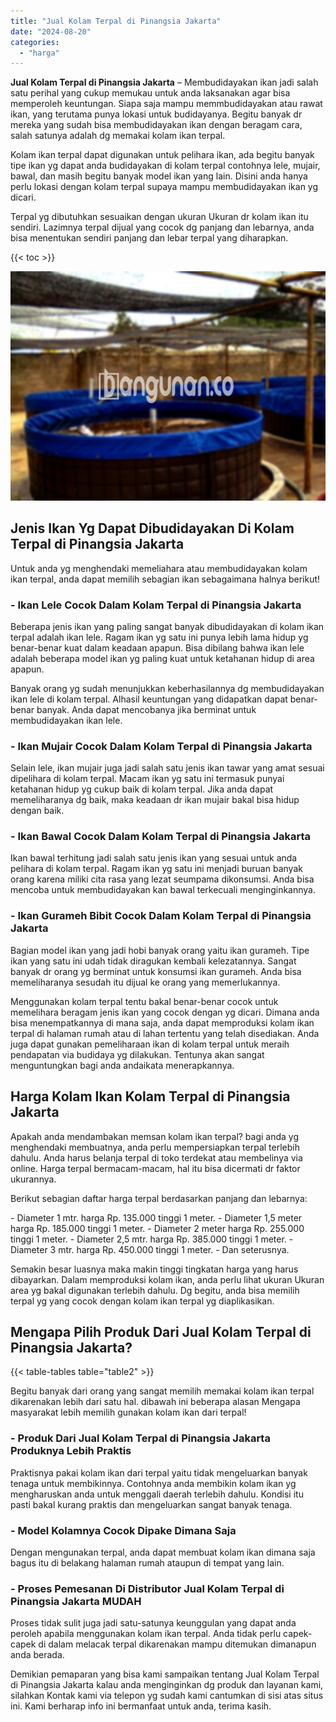 ```yaml
---
title: "Jual Kolam Terpal di Pinangsia Jakarta"
date: "2024-08-20"
categories: 
  - "harga"
---
```


**Jual Kolam Terpal di Pinangsia Jakarta** – Membudidayakan ikan jadi salah satu perihal yang cukup memukau untuk anda laksanakan agar bisa memperoleh keuntungan. Siapa saja mampu memmbudidayakan atau rawat ikan, yang terutama punya lokasi untuk budidayanya. Begitu banyak dr mereka yang sudah bisa membudidayakan ikan dengan beragam cara, salah satunya adalah dg memakai kolam ikan terpal.

Kolam ikan terpal dapat digunakan untuk pelihara ikan, ada begitu banyak tipe ikan yg dapat anda budidayakan di kolam terpal contohnya lele, mujair, bawal, dan masih begitu banyak model ikan yang lain. Disini anda hanya perlu lokasi dengan kolam terpal supaya mampu membudidayakan ikan yg dicari.

Terpal yg dibutuhkan sesuaikan dengan ukuran Ukuran dr kolam ikan itu sendiri. Lazimnya terpal dijual yang cocok dg panjang dan lebarnya, anda bisa menentukan sendiri panjang dan lebar terpal yang diharapkan.

{{< toc >}}

![Jual Kolam Terpal di Pinangsia Jakarta](/images/jual-kolam-terpal-34.png)

## Jenis Ikan Yg Dapat Dibudidayakan Di Kolam Terpal di Pinangsia Jakarta

Untuk anda yg menghendaki memeliahara atau membudidayakan kolam ikan terpal, anda dapat memilih sebagian ikan sebagaimana halnya berikut!

### \- Ikan Lele Cocok Dalam Kolam Terpal di Pinangsia Jakarta

Beberapa jenis ikan yang paling sangat banyak dibudidayakan di kolam ikan terpal adalah ikan lele. Ragam ikan yg satu ini punya lebih lama hidup yg benar-benar kuat dalam keadaan apapun. Bisa dibilang bahwa ikan lele adalah beberapa model ikan yg paling kuat untuk ketahanan hidup di area apapun.

Banyak orang yg sudah menunjukkan keberhasilannya dg membudidayakan ikan lele di kolam terpal. Alhasil keuntungan yang didapatkan dapat benar-benar banyak. Anda dapat mencobanya jika berminat untuk membudidayakan ikan lele.

### \- Ikan Mujair Cocok Dalam Kolam Terpal di Pinangsia Jakarta

Selain lele, ikan mujair juga jadi salah satu jenis ikan tawar yang amat sesuai dipelihara di kolam terpal. Macam ikan yg satu ini termasuk punyai ketahanan hidup yg cukup baik di kolam terpal. Jika anda dapat memeliharanya dg baik, maka keadaan dr ikan mujair bakal bisa hidup dengan baik.

### \- Ikan Bawal Cocok Dalam Kolam Terpal di Pinangsia Jakarta

Ikan bawal terhitung jadi salah satu jenis ikan yang sesuai untuk anda pelihara di kolam terpal. Ragam ikan yg satu ini menjadi buruan banyak orang karena miliki cita rasa yang lezat seumpama dikonsumsi. Anda bisa mencoba untuk membudidayakan kan bawal terkecuali menginginkannya.

### \- Ikan Gurameh Bibit Cocok Dalam Kolam Terpal di Pinangsia Jakarta

Bagian model ikan yang jadi hobi banyak orang yaitu ikan gurameh. Tipe ikan yang satu ini udah tidak diragukan kembali kelezatannya. Sangat banyak dr orang yg berminat untuk konsumsi ikan gurameh. Anda bisa memeliharanya sesudah itu dijual ke orang yang memerlukannya.

Menggunakan kolam terpal tentu bakal benar-benar cocok untuk memelihara beragam jenis ikan yang cocok dengan yg dicari. Dimana anda bisa menempatkannya di mana saja, anda dapat memproduksi kolam ikan terpal di halaman rumah atau di lahan tertentu yang telah disediakan. Anda juga dapat gunakan pemeliharaan ikan di kolam terpal untuk meraih pendapatan via budidaya yg dilakukan. Tentunya akan sangat menguntungkan bagi anda andaikata menerapkannya.

## Harga Kolam Ikan Kolam Terpal di Pinangsia Jakarta

Apakah anda mendambakan memsan kolam ikan terpal? bagi anda yg menghendaki membuatnya, anda perlu mempersiapkan terpal terlebih dahulu. Anda harus belanja terpal di toko terdekat atau membelinya via online. Harga terpal bermacam-macam, hal itu bisa dicermati dr faktor ukurannya.

Berikut sebagian daftar harga terpal berdasarkan panjang dan lebarnya:

\- Diameter 1 mtr. harga Rp. 135.000 tinggi 1 meter. - Diameter 1,5 meter harga Rp. 185.000 tinggi 1 meter. - Diameter 2 meter harga Rp. 255.000 tinggi 1 meter. - Diameter 2,5 mtr. harga Rp. 385.000 tinggi 1 meter. - Diameter 3 mtr. harga Rp. 450.000 tinggi 1 meter. - Dan seterusnya.

Semakin besar luasnya maka makin tinggi tingkatan harga yang harus dibayarkan. Dalam memproduksi kolam ikan, anda perlu lihat ukuran Ukuran area yg bakal digunakan terlebih dahulu. Dg begitu, anda bisa memilih terpal yg yang cocok dengan kolam ikan terpal yg diaplikasikan.

## Mengapa Pilih Produk Dari Jual Kolam Terpal di Pinangsia Jakarta?

{{< table-tables table="table2" >}}

Begitu banyak dari orang yang sangat memilih memakai kolam ikan terpal dikarenakan lebih dari satu hal. dibawah ini beberapa alasan Mengapa masyarakat lebih memilih gunakan kolam ikan dari terpal!

### \- Produk Dari Jual Kolam Terpal di Pinangsia Jakarta Produknya Lebih Praktis

Praktisnya pakai kolam ikan dari terpal yaitu tidak mengeluarkan banyak tenaga untuk membikinnya. Contohnya anda membikin kolam ikan yg mengharuskan anda untuk menggali daerah terlebih dahulu. Kondisi itu pasti bakal kurang praktis dan mengeluarkan sangat banyak tenaga.

### \- Model Kolamnya Cocok Dipake Dimana Saja

Dengan mengunakan terpal, anda dapat membuat kolam ikan dimana saja bagus itu di belakang halaman rumah ataupun di tempat yang lain.

### \- Proses Pemesanan Di Distributor Jual Kolam Terpal di Pinangsia Jakarta MUDAH

Proses tidak sulit juga jadi satu-satunya keunggulan yang dapat anda peroleh apabila menggunakan kolam ikan terpal. Anda tidak perlu capek-capek di dalam melacak terpal dikarenakan mampu ditemukan dimanapun anda berada.

Demikian pemaparan yang bisa kami sampaikan tentang Jual Kolam Terpal di Pinangsia Jakarta kalau anda menginginkan dg produk dan layanan kami, silahkan Kontak kami via telepon yg sudah kami cantumkan di sisi atas situs ini. Kami berharap info ini bermanfaat untuk anda, terima kasih.

